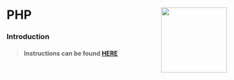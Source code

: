 # PHP <img align="right" src="https://github.com/Learning-Fuze/prototypes_C4.17/blob/assets/assets/images/logos/LF_LOGO.png?raw=true" width="150">
### Introduction

>#### Instructions can be found <a href="http://learning-fuze.github.io/prototypes_C4.17/#/PHP-Intro" target="_blank">HERE</a>